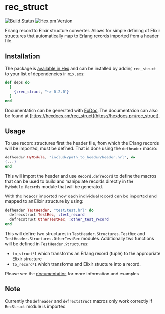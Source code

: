 # rec_struct
[![Build Status](https://travis-ci.org/haljin/rec_struct.svg?branch=master)](https://travis-ci.org/haljin/rec_struct) [![Hex.pm Version](http://img.shields.io/hexpm/v/rec_struct.svg?style=flat)](https://hex.pm/packages/rec_struct)


Erlang record to Elixir structure converter. Allows for simple defining of Elixir structures that automatically map to Erlang records imported from a header file.

## Installation

The package is [available in Hex](https://hex.pm/packages/rec_struct) and can be installed
by adding `rec_struct` to your list of dependencies in `mix.exs`:

```elixir
def deps do
  [
    {:rec_struct, "~> 0.2.0"}
  ]
end
```

Documentation can be generated with [ExDoc](https://github.com/elixir-lang/ex_doc). 
The documentation can also be found at [https://hexdocs.pm/rec_struct](https://hexdocs.pm/rec_struct).

## Usage

To use record structures first the header file, from which the Erlang records will be imported, must be defined. That is done using the `defheader` macro:

```elixir
defheader MyModule, "include/path_to_header/header.hrl", do
(...)
end
```

This will import the header and use `Record.defrecord` to define the macros that can be used to build and manipulate records directly in the `MyModule.Records` module 
that will be generated.

With the header imported now each individual record can be imported and mapped to an Elixir structure by using:

```elixir
defheader TestHeader, "test/test.hrl" do
  defrecstruct TestRec, :test_record
  defrecstruct OtherTestRec, :other_test_record
end
```

This will define two structures in `TestHeader.Structures.TestRec` and `TestHeader.Structures.OtherTestRec` modules. Additionally two functions will be defined in
`TestHeader.Structures`:

* `to_struct/1` which transforms an Erlang record (tuple) to the appropriate Elixir structure
* `to_record/1` which transforms and Elixir structure into a record.

Please see the [documentation](https://hexdocs.pm/rec_struct) for more information and examples.

## Note

Currently the `defheader` and `defrectstruct` macros only work correctly if `RecStruct` module is imported!

